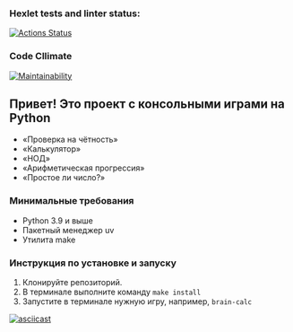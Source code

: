 ### Hexlet tests and linter status:
[![Actions Status](https://github.com/nefedova-n/python-project-49/actions/workflows/hexlet-check.yml/badge.svg)](https://github.com/nefedova-n/python-project-49/actions)

### Code Cllimate
[![Maintainability](https://api.codeclimate.com/v1/badges/d255d5a92effeb7dbdd2/maintainability)](https://codeclimate.com/github/nefedova-n/python-project-49/maintainability)

## Привет! Это проект с консольными играми на Python

- «Проверка на чётность»
- «Калькулятор»
- «НОД»
- «Арифметическая прогрессия»
- «Простое ли число?» 

### Минимальные требования

- Python 3.9 и выше
- Пакетный менеджер uv
- Утилита make

### Инструкция по установке и запуску

1. Клонируйте репозиторий. 
2. В терминале выполните команду `make install`
3. Запустите в терминале нужную игру, например, `brain-calc`

[![asciicast](https://asciinema.org/a/715059.svg)](https://asciinema.org/a/715059)
